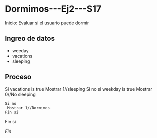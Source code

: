# Dormimos---Ej2---S17
Inicio: Evaluar si el usuario puede dormir

## Ingreo de datos
- weeday
- vacations
- sleeping

## Proceso
Si vacations is true 
    Mostrar 1//sleeping
Si no
    si weekday is true
    Mostrar 0//No sleeping
      
    Si no
     Mostrar 1//Dormimos
    Fin si
    
Fin si

*Fin*